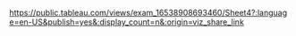 https://public.tableau.com/views/exam_16538908693460/Sheet4?:language=en-US&publish=yes&:display_count=n&:origin=viz_share_link
